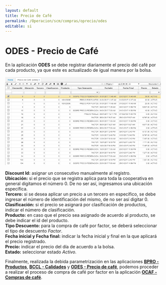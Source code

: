 ```yaml
---
layout: default
title: Precio de Café
permalink: /Operacion/scm/compras/oprecio/odes
editable: si
---
```


# ODES - Precio de Café

En la aplicación **ODES** se debe registrar diariamente el precio del café por cada producto, ya que este es actualizado de igual manera por la bolsa.  

![](odes1.png)

**Discount Id:** asignar un consecutivo manualmente al registro.  
**Ubicación:** si el precio que se registra aplica para toda la cooperativa en general digitamos el número 0. De no ser así, ingresamos una ubicación específica.  
**Tercero:** si se desea aplicar un precio a un tercero en específico, se debe ingresar el número de identificación del mismo, de no ser así digitar 0.  
**Clasificación:** si el precio se asignará por clasificación de productos, indicar el número de clasificación.  
**Producto:** en caso que el precio sea asignado de acuerdo al producto, se debe indicar el id del producto.  
**Tipo Descuento:** para la compra de café por factor, se deberá seleccionar el tipo de descuento _Factor_.  
**Fecha inicial y Fecha final:** indicar la fecha inicial y final en la que aplicará el precio registrado.  
**Precio:** indicar el precio del día de acuerdo a la bolsa.  
**Estado:** seleccionar estado _Activo_.  

Finalmente, realizada la debida parametrización en las aplicaciones [**BPRO - Productos**](http://docs.oasiscom.com/Operacion/common/bprodu/bpro#parametrización-proceso-compra-de-café), [**BCCL - Calidades**](http://docs.oasiscom.com/Operacion/common/bcomer/bccl) y [**ODES - Precio de café**](http://docs.oasiscom.com/Operacion/scm/compras/oprecio/odes), podemos proceder a realizar el proceso de compra de café por factor en la aplicación [**OCAF - Compras de café**]().  

